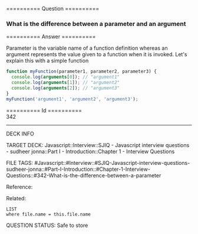 ========== Question ==========  

### What is the difference between a parameter and an argument  

========== Answer ==========  

Parameter is the variable name of a function definition whereas an argument
represents the value given to a function when it is invoked. Let's explain this
with a simple function

```javascript
function myFunction(parameter1, parameter2, parameter3) {
  console.log(arguments[0]); // "argument1"
  console.log(arguments[1]); // "argument2"
  console.log(arguments[2]); // "argument3"
}
myFunction('argument1', 'argument2', 'argument3');
```

========== Id ==========  
342

---

DECK INFO

TARGET DECK: Javascript::Interview::SJIQ - Javascript interview questions - sudheer jonna::Part I - Introduction::Chapter 1 - Interview Questions

FILE TAGS: #Javascript::#Interview::#SJIQ-Javascript-interview-questions-sudheer-jonna::#Part-I-Introduction::#Chapter-1-Interview-Questions::#342-What-is-the-difference-between-a-parameter

Reference:

Related:

```dataview
LIST
where file.name = this.file.name
```

QUESTION STATUS: Safe to store
